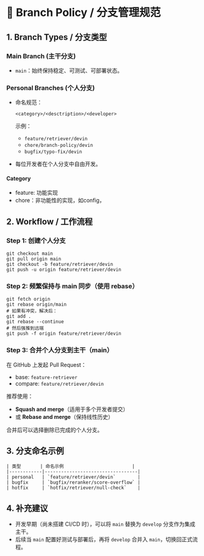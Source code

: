 # 📜 Branch Policy / 分支管理规范

## 1. Branch Types / 分支类型

### Main Branch (主干分支)
- `main`：始终保持稳定、可测试、可部署状态。

### Personal Branches (个人分支)
- 命名规范：
  ```
  <category>/<desctription>/<developer>
  ```
  示例：
  - `feature/retriever/devin`
  - `chore/branch-policy/devin`
  - `bugfix/typo-fix/devin`

- 每位开发者在个人分支中自由开发。
#### Category
  - feature: 功能实现
  - chore：非功能性的实现，如config，

## 2. Workflow / 工作流程

### Step 1: 创建个人分支
```
git checkout main
git pull origin main
git checkout -b feature/retriever/devin
git push -u origin feature/retriever/devin
```

### Step 2: 频繁保持与 main 同步（使用 rebase）
```
git fetch origin
git rebase origin/main
# 如果有冲突，解决后：
git add .
git rebase --continue
# 然后强推到远端
git push -f origin feature/retriever/devin
```

### Step 3: 合并个人分支到主干（main）
在 GitHub 上发起 Pull Request：
- base: `feature-retriever`
- compare: `feature/retriever/devin`

推荐使用：
- **Squash and merge**（适用于多个开发者提交）
- 或 **Rebase and merge**（保持线性历史）

合并后可以选择删除已完成的个人分支。

## 3. 分支命名示例
```
| 类型       | 命名示例                         |
|------------|----------------------------------|
| personal   | `feature/retriever/devin`        |
| bugfix     | `bugfix/reranker/score-overflow` |
| hotfix     | `hotfix/retriever/null-check`    |
```
## 4. 补充建议

- 开发早期（尚未搭建 CI/CD 时），可以将 `main` 替换为 `develop` 分支作为集成主干。
- 后续当 `main` 配置好测试与部署后，再将 `develop` 合并入 `main`，切换回正式流程。